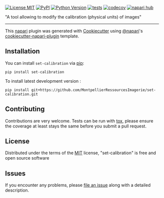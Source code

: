 
[![License MIT](https://img.shields.io/pypi/l/set-calibration.svg?color=green)](https://github.com/MontpellierRessourcesImagerie/set-calibration/raw/main/LICENSE)
[![PyPI](https://img.shields.io/pypi/v/set-calibration.svg?color=green)](https://pypi.org/project/set-calibration)
[![Python Version](https://img.shields.io/pypi/pyversions/set-calibration.svg?color=green)](https://python.org)
[![tests](https://github.com/MontpellierRessourcesImagerie/set-calibration/workflows/tests/badge.svg)](https://github.com/MontpellierRessourcesImagerie/set-calibration/actions)
[![codecov](https://codecov.io/gh/MontpellierRessourcesImagerie/set-calibration/branch/main/graph/badge.svg)](https://codecov.io/gh/MontpellierRessourcesImagerie/set-calibration)
[![napari hub](https://img.shields.io/endpoint?url=https://api.napari-hub.org/shields/set-calibration)](https://napari-hub.org/plugins/set-calibration)

"A tool allowing to modify the calibration (physical units) of images"

----------------------------------

This [napari] plugin was generated with [Cookiecutter] using [@napari]'s [cookiecutter-napari-plugin] template.

<!--
Don't miss the full getting started guide to set up your new package:
https://github.com/napari/cookiecutter-napari-plugin#getting-started

and review the napari docs for plugin developers:
https://napari.org/stable/plugins/index.html
-->

## Installation

You can install `set-calibration` via [pip]:

    pip install set-calibration



To install latest development version :

    pip install git+https://github.com/MontpellierRessourcesImagerie/set-calibration.git


## Contributing

Contributions are very welcome. Tests can be run with [tox], please ensure
the coverage at least stays the same before you submit a pull request.

## License

Distributed under the terms of the [MIT] license,
"set-calibration" is free and open source software

## Issues

If you encounter any problems, please [file an issue] along with a detailed description.

[napari]: https://github.com/napari/napari
[Cookiecutter]: https://github.com/audreyr/cookiecutter
[@napari]: https://github.com/napari
[MIT]: http://opensource.org/licenses/MIT
[BSD-3]: http://opensource.org/licenses/BSD-3-Clause
[GNU GPL v3.0]: http://www.gnu.org/licenses/gpl-3.0.txt
[GNU LGPL v3.0]: http://www.gnu.org/licenses/lgpl-3.0.txt
[Apache Software License 2.0]: http://www.apache.org/licenses/LICENSE-2.0
[Mozilla Public License 2.0]: https://www.mozilla.org/media/MPL/2.0/index.txt
[cookiecutter-napari-plugin]: https://github.com/napari/cookiecutter-napari-plugin

[file an issue]: https://github.com/MontpellierRessourcesImagerie/set-calibration/issues

[napari]: https://github.com/napari/napari
[tox]: https://tox.readthedocs.io/en/latest/
[pip]: https://pypi.org/project/pip/
[PyPI]: https://pypi.org/
